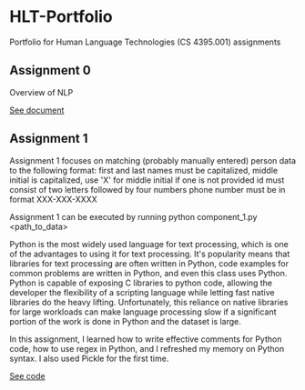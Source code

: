 # HLT-Portfolio
Portfolio for Human Language Technologies (CS 4395.001) assignments

## Assignment 0

Overview of NLP

[See document](https://github.com/goldenchildngo/HLT-Portfolio/blob/main/component_0/Natural%20Language%20Processing%20Component%200.pdf)

## Assignment 1

Assignment 1 focuses on matching (probably manually entered) person data to the following format:
    first and last names must be capitalized, 
    middle initial is capitalized, use 'X' for middle initial if one is not provided
    id must consist of two letters followed by four numbers
    phone number must be in format XXX-XXX-XXXX

Assignment 1 can be executed by running python component_1.py <path_to_data>

Python is the most widely used language for text processing, which is one of the advantages to using it for text processing. It's popularity means that libraries for text processing are often written in Python, code examples for common problems are written in Python, and even this class uses Python. Python is capable of exposing C libraries to python code, allowing the developer the flexibility of a scripting language while letting fast native libraries do the heavy lifting. Unfortunately, this reliance on native libraries for large workloads can make language processing slow if a significant portion of the work is done in Python and the dataset is large.

In this assignment, I learned how to write effective comments for Python code, how to use regex in Python, and I refreshed my memory on Python syntax. I also used Pickle for the first time.

[See code](https://github.com/goldenchildngo/HLT-Portfolio/blob/main/component_1/component_1.py)